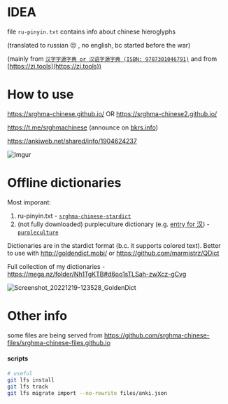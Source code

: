 # IDEA

file `ru-pinyin.txt` contains info about chinese hieroglyphs

(translated to russian 😔 , no english, bc started before the war)

(mainly from [`汉字字源字典 or 汉语字源字典 (ISBN: 9787301046791)`](https://chinese.stackexchange.com/questions/53487) and from [https://zi.tools](https://zi.tools))

# How to use

https://srghma-chinese.github.io/
OR https://srghma-chinese2.github.io/

https://t.me/srghmachinese (announce on [bkrs.info](https://bkrs.info/taolun/thread-332123-post-794062.html#pid794062))

https://ankiweb.net/shared/info/1904624237

![Imgur](https://i.imgur.com/KTuAfyY.png?1)

# Offline dictionaries

Most imporant:
1. ru-pinyin.txt - [`srghma-chinese-stardict`](https://mega.nz/folder/wkFR2JgY#WgNY62j4FfP17UlKRys0xQ)
2. (not fully downloaded) purpleculture dictionary (e.g. [entry for 汉](https://www.purpleculture.net/dictionary-details/?word=%E6%B1%89)) - [`purpleculture`](https://mega.nz/folder/0gM1HIaD#tQ4jdT1YbwnmGTiKZc93hg)

Dictionaries are in the stardict format (b.c. it supports colored text). Better to use with http://goldendict.mobi/ or https://github.com/marmistrz/QDict

Full collection of my dictionaries - https://mega.nz/folder/Nh1TgKTB#d6oo1sTLSah-zwXcz-gCvg

![Screenshot_20221219-123528_GoldenDict](https://user-images.githubusercontent.com/7573215/208418832-9e3e94b1-7c58-4b43-a95c-f210152cb6be.jpg)

# Other info

some files are being served from https://github.com/srghma-chinese-files/srghma-chinese-files.github.io

#### scripts

```sh
# useful
git lfs install
git lfs track
git lfs migrate import --no-rewrite files/anki.json
```
